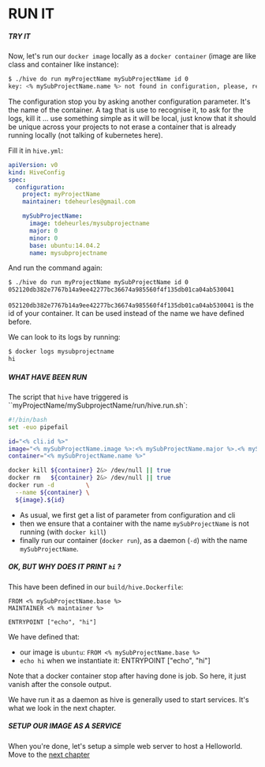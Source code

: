 # RUN IT

##### TRY IT
Now, let's run our `docker image` locally as a `docker container` (image are like class and container like instance):

```bash
$ ./hive do run myProjectName mySubProjectName id 0
key: <% mySubProjectName.name %> not found in configuration, please, rerun with the config parameter
```

The configuration stop you by asking another configuration parameter. It's the name of the container. A tag that is use to recognise it, to ask for the logs, kill it ... use something simple as it will be local, just know that it should be unique across your projects to not erase a container that is already running locally (not talking of kubernetes here).

Fill it in `hive.yml`:
```yaml
apiVersion: v0
kind: HiveConfig
spec:
  configuration:
    project: myProjectName
    maintainer: tdeheurles@gmail.com

    mySubProjectName:
      image: tdeheurles/mysubprojectname
      major: 0
      minor: 0
      base: ubuntu:14.04.2
      name: mysubprojectname
```

And run the command again:
```bash
$ ./hive do run myProjectName mySubProjectName id 0
052120db382e7767b14a9ee42277bc36674a985560f4f135db01ca04ab530041
```
`052120db382e7767b14a9ee42277bc36674a985560f4f135db01ca04ab530041` is the id of your container. It can be used instead of the name we have defined before.

We can look to its logs by running:
```bash
$ docker logs mysubprojectname
hi
```

##### WHAT HAVE BEEN RUN
The script that `hive` have triggered is ``myProjectName/mySubprojectName/run/hive.run.sh`:
```bash
#!/bin/bash
set -euo pipefail

id="<% cli.id %>"
image="<% mySubProjectName.image %>:<% mySubProjectName.major %>.<% mySubProjectName.minor %>"
container="<% mySubProjectName.name %>"

docker kill ${container} 2&> /dev/null || true
docker rm   ${container} 2&> /dev/null || true
docker run -d         \
  --name ${container} \
  ${image}.${id}
```

- As usual, we first get a list of parameter from configuration and cli
- then we ensure that a container with the name `mySubProjectName` is not running (with `docker kill`)
- finally run our container (`docker run`), as a daemon (`-d`) with the name `mySubProjectName`.

##### OK, BUT WHY DOES IT PRINT `hi` ?
This have been defined in our `build/hive.Dockerfile`:
```
FROM <% mySubProjectName.base %>
MAINTAINER <% maintainer %>

ENTRYPOINT ["echo", "hi"]
```
We have defined that: 
- our image is `ubuntu`: `FROM <% mySubProjectName.base %>`
- `echo hi` when we instantiate it: ENTRYPOINT ["echo", "hi"]

Note that a docker container stop after having done is job. So here, it just vanish after the console output.

We have run it as a daemon as hive is generally used to start services. It's what we look in the next chapter. 

##### SETUP OUR IMAGE AS A SERVICE
When you're done, let's setup a simple web server to host a Helloworld. Move to the [next chapter](part3.md)
